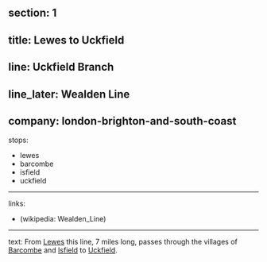 ﻿section: 1
----
title: Lewes to Uckfield
----
line: Uckfield Branch
----
line_later: Wealden Line
----
company: london-brighton-and-south-coast
----
stops:
- lewes
- barcombe
- isfield
- uckfield
----
links:
- (wikipedia: Wealden_Line)
----
text: From [Lewes](/stations/lewes) this line, 7 miles long, passes through the villages of [Barcombe](/stations/barcombe) and [Isfield](/stations/isfield) to [Uckfield](/stations/uckfield).

